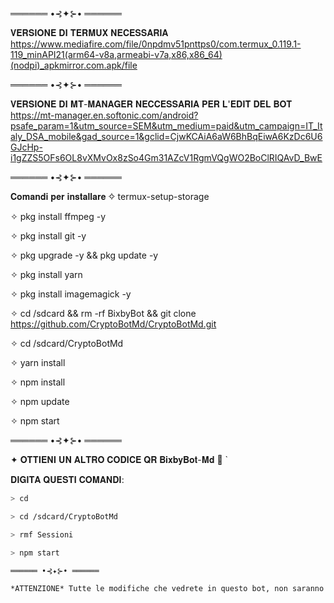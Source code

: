 ══════ •⊰✦⊱• ══════

𝐕𝐄𝐑𝐒𝐈𝐎𝐍𝐄 𝐃𝐈 𝐓𝐄𝐑𝐌𝐔𝐗 𝐍𝐄𝐂𝐄𝐒𝐒𝐀𝐑𝐈𝐀
https://www.mediafire.com/file/0npdmv51pnttps0/com.termux_0.119.1-119_minAPI21(arm64-v8a,armeabi-v7a,x86,x86_64)(nodpi)_apkmirror.com.apk/file


══════ •⊰✦⊱• ══════

𝐕𝐄𝐑𝐒𝐈𝐎𝐍𝐄 𝐃𝐈 𝐌𝐓-𝐌𝐀𝐍𝐀𝐆𝐄𝐑 𝐍𝐄𝐂𝐂𝐄𝐒𝐒𝐀𝐑𝐈𝐀 𝐏𝐄𝐑 𝐋'𝐄𝐃𝐈𝐓 𝐃𝐄𝐋 𝐁𝐎𝐓
https://mt-manager.en.softonic.com/android?psafe_param=1&utm_source=SEM&utm_medium=paid&utm_campaign=IT_Italy_DSA_mobile&gad_source=1&gclid=CjwKCAiA6aW6BhBqEiwA6KzDc6U6GJcHp-i1gZZS5OFs6OL8vXMvOx8zSo4Gm31AZcV1RgmVQgWO2BoClRIQAvD_BwE


══════ •⊰✦⊱• ══════

𝐂𝐨𝐦𝐚𝐧𝐝𝐢 𝐩𝐞𝐫 𝐢𝐧𝐬𝐭𝐚𝐥𝐥𝐚𝐫𝐞
✧ termux-setup-storage

✧ pkg install ffmpeg -y

✧ pkg install git -y

✧ pkg upgrade -y && pkg update -y

✧ pkg install yarn

✧ pkg install imagemagick -y

✧ cd /sdcard && rm -rf BixbyBot && git clone https://github.com/CryptoBotMd/CryptoBotMd.git

✧ cd /sdcard/CryptoBotMd

✧ yarn install 

✧ npm install

✧ npm update

✧ npm start


══════ •⊰✦⊱• ══════

✦ 𝐎𝐓𝐓𝐈𝐄𝐍𝐈 𝐔𝐍 𝐀𝐋𝐓𝐑𝐎 𝐂𝐎𝐃𝐈𝐂𝐄 𝐐𝐑 𝐁𝐢𝐱𝐛𝐲𝐁𝐨𝐭-𝐌𝐝 🔮 ` 

 𝐃𝐈𝐆𝐈𝐓𝐀 𝐐𝐔𝐄𝐒𝐓𝐈 𝐂𝐎𝐌𝐀𝐍𝐃𝐈: 
 ```bash 
 > cd  
 ``` 
 ```bash 
 > cd /sdcard/CryptoBotMd 
 ``` 
 ```bash 
 > rmf Sessioni 
 ``` 
 ```bash 
 > npm start

══════ •⊰✦⊱• ══════

*ATTENZIONE* Tutte le modifiche che vedrete in questo bot, non saranno presenti sulla fork in questione.